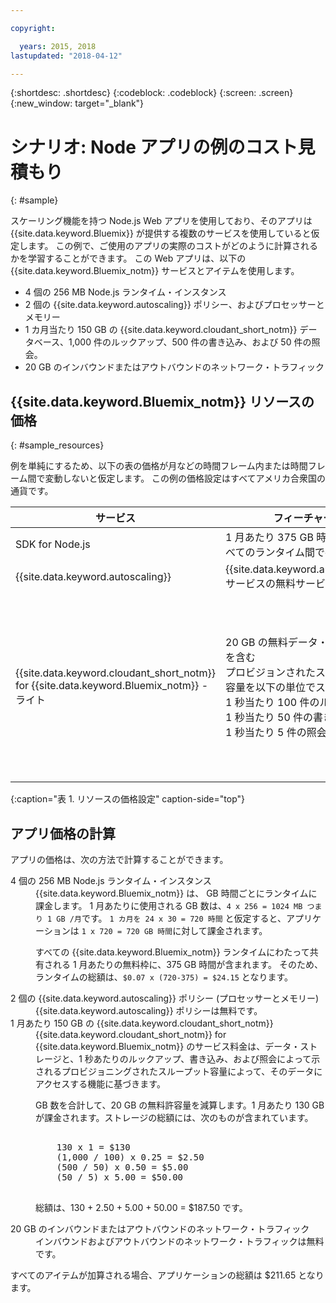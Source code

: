 ```yaml
---

copyright:

  years: 2015, 2018
lastupdated: "2018-04-12"

---
```


{:shortdesc: .shortdesc}
{:codeblock: .codeblock}
{:screen: .screen}
{:new_window: target="_blank"}

# シナリオ: Node アプリの例のコスト見積もり
{: #sample}

スケーリング機能を持つ Node.js Web アプリを使用しており、そのアプリは {{site.data.keyword.Bluemix}} が提供する複数のサービスを使用していると仮定します。 この例で、ご使用のアプリの実際のコストがどのように計算されるかを学習することができます。 この Web アプリは、以下の {{site.data.keyword.Bluemix_notm}}
サービスとアイテムを使用します。

* 4 個の 256 MB Node.js ランタイム・インスタンス
* 2 個の {{site.data.keyword.autoscaling}} ポリシー、およびプロセッサーとメモリー
* 1 カ月当たり 150 GB の {{site.data.keyword.cloudant_short_notm}} データベース、1,000 件のルックアップ、500 件の書き込み、および 50 件の照会。 
* 20 GB のインバウンドまたはアウトバウンドのネットワーク・トラフィック

## {{site.data.keyword.Bluemix_notm}} リソースの価格
{: #sample_resources}

例を単純にするため、以下の表の価格が月などの時間フレーム内または時間フレーム間で変動しないと仮定します。 この例の価格設定はすべてアメリカ合衆国の通貨です。

|サービス |	フィーチャー |	価格 |
|--------|-----------|--------|
|SDK for Node.js |	1 月あたり 375 GB 時間無料 (すべてのランタイム間で共有) |	$0.07 (米ドル)/GB 時間|
|{{site.data.keyword.autoscaling}} |	{{site.data.keyword.autoscaling}} サービスの無料サービス・プラン |	無料|
|{{site.data.keyword.cloudant_short_notm}} for {{site.data.keyword.Bluemix_notm}} - ライト| 20 GB の無料データ・ストレージを含む</br>プロビジョンされたスループット容量を以下の単位でスケール:</br>1 秒当たり 100 件のルックアップ</br>1 秒当たり 50 件の書き込み</br>1 秒当たり 5 件の照会 | $1.00 USD/GB のデータ・ストレージ</br>$0.25 USD/1 秒当たりのルックアップ</br>$0.50 USD/1 秒当たりの書き込み</br>$5.00 USD/1 秒当たりの照会|
{:caption="表 1. リソースの価格設定" caption-side="top"}

## アプリ価格の計算

アプリの価格は、次の方法で計算することができます。

<dl>
<dt>4 個の 256 MB Node.js ランタイム・インスタンス</dt>
<dd>{{site.data.keyword.Bluemix_notm}} は、
GB 時間ごとにランタイムに課金します。 1 月あたりに使用される GB 数は、<code>4 x 256 = 1024 MB つまり 1 GB /月</code>です。 <code>1 カ月を 24 x 30 = 720 時間</code> と仮定すると、アプリケーションは <code>1 x 720 = 720 GB 時間</code>に対して課金されます。
<p>
すべての {{site.data.keyword.Bluemix_notm}} ランタイムにわたって共有される 1 月あたりの無料枠に、375 GB 時間が含まれます。 そのため、ランタイムの総額は、<code>$0.07 x (720-375) = $24.15</code> となります。</p></dd>

<dt>2 個の {{site.data.keyword.autoscaling}} ポリシー (プロセッサーとメモリー)</dt>
<dd>{{site.data.keyword.autoscaling}} ポリシーは無料です。</dd>

<dt>1 月あたり 150 GB の {{site.data.keyword.cloudant_short_notm}}</dt>
<dd>{{site.data.keyword.cloudant_short_notm}} for {{site.data.keyword.Bluemix_notm}} のサービス料金は、データ・ストレージと、1 秒あたりのルックアップ、書き込み、および照会によって示されるプロビジョニングされたスループット容量によって、そのデータにアクセスする機能に基づきます。
<p>
GB 数を合計して、20 GB の無料許容量を減算します。1 月あたり 130 GB が課金されます。ストレージの総額には、次のものが含まれています。</p>
<pre class="codeblock">
<codeblock>
    130 x 1 = $130
    (1,000 / 100) x 0.25 = $2.50
    (500 / 50) x 0.50 = $5.00
    (50 / 5) x 5.00 = $50.00
</codeblock>
</pre>
<p>
総額は、130 + 2.50 + 5.00 + 50.00 = $187.50 です。</p></dd>

<dt>20 GB のインバウンドまたはアウトバウンドのネットワーク・トラフィック</dt>
<dd>インバウンドおよびアウトバウンドのネットワーク・トラフィックは無料です。</dd>

</dl>

すべてのアイテムが加算される場合、アプリケーションの総額は $211.65 となります。
